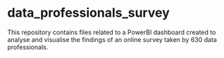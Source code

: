 # data_professionals_survey
This repository contains files related to a PowerBI dashboard created to analyse and visualise the findings of an online survey taken by 630 data professionals.
